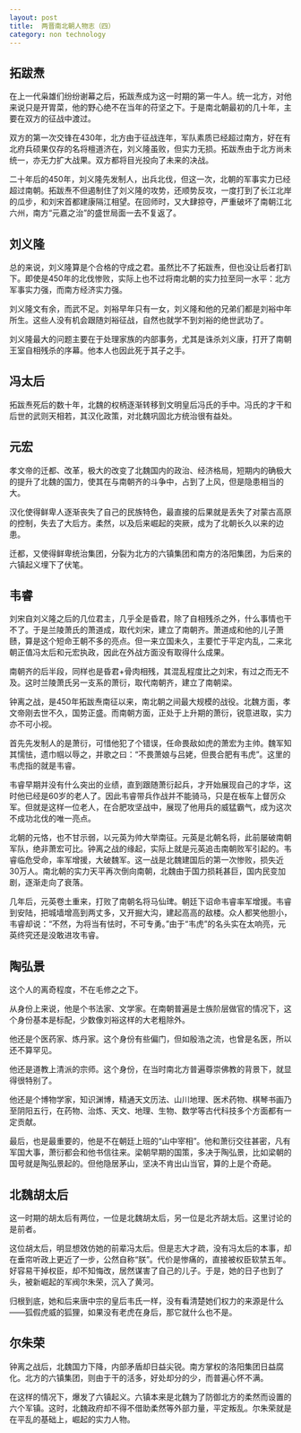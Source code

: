 ```yaml
---
layout: post
title:  两晋南北朝人物志（四）
category: non technology 
---
```

## 拓跋焘

在上一代枭雄们纷纷谢幕之后，拓跋焘成为这一时期的第一牛人。统一北方，对他来说只是开胃菜，他的野心绝不在当年的苻坚之下。于是南北朝最初的几十年，主要在双方的征战中渡过。

双方的第一次交锋在430年，北方由于征战连年，军队素质已经超过南方，好在有北府兵硕果仅存的名将檀道济在，刘义隆虽败，但实力无损。拓跋焘由于北方尚未统一，亦无力扩大战果。双方都将目光投向了未来的决战。

二十年后的450年，刘义隆先发制人，出兵北伐，但这一次，北朝的军事实力已经超过南朝。拓跋焘不但遏制住了刘义隆的攻势，还顺势反攻，一度打到了长江北岸的瓜步，和刘宋首都建康隔江相望。在回师时，又大肆掠夺，严重破坏了南朝江北六州，南方“元嘉之治”的盛世局面一去不复返了。

## 刘义隆

总的来说，刘义隆算是个合格的守成之君。虽然比不了拓跋焘，但也没让后者打趴下。即使是450年的北伐惨败，实际上也不过将南北朝的实力拉至同一水平：北方军事实力强，而南方经济实力强。

刘义隆文有余，而武不足。刘裕早年只有一女，刘义隆和他的兄弟们都是刘裕中年所生。这些人没有机会跟随刘裕征战，自然也就学不到刘裕的绝世武功了。

刘义隆最大的问题主要在于处理家族的内部事务，尤其是诛杀刘义康，打开了南朝王室自相残杀的序幕。他本人也因此死于其子之手。

## 冯太后

拓跋焘死后的数十年，北魏的权柄逐渐转移到文明皇后冯氏的手中。冯氏的才干和后世的武则天相若，其汉化政策，对北魏巩固北方统治很有益处。

## 元宏

孝文帝的迁都、改革，极大的改变了北魏国内的政治、经济格局，短期内的确极大的提升了北魏的国力，使其在与南朝齐的斗争中，占到了上风，但是隐患相当的大。

汉化使得鲜卑人逐渐丧失了自己的民族特色，最直接的后果就是丢失了对蒙古高原的控制，失去了大后方。柔然，以及后来崛起的突厥，成为了北朝长久以来的边患。

迁都，又使得鲜卑统治集团，分裂为北方的六镇集团和南方的洛阳集团，为后来的六镇起义埋下了伏笔。

## 韦睿

刘宋自刘义隆之后的几位君主，几乎全是昏君，除了自相残杀之外，什么事情也干不了。于是兰陵萧氏的萧道成，取代刘宋，建立了南朝齐。萧道成和他的儿子萧赜，算是这个短命王朝不多的亮点。但一来立国未久，主要忙于平定内乱，二来北朝正值冯太后和元宏执政，因此在外战方面没有取得什么成果。

南朝齐的后半段，同样也是昏君+骨肉相残，其混乱程度比之刘宋，有过之而无不及。这时兰陵萧氏另一支系的萧衍，取代南朝齐，建立了南朝梁。

钟离之战，是450年拓跋焘南征以来，南北朝之间最大规模的战役。北魏方面，孝文帝刚去世不久，国势正盛。而南朝方面，正处于上升期的萧衍，锐意进取，实力亦不可小视。

首先先发制人的是萧衍，可惜他犯了个错误，任命畏敌如虎的萧宏为主帅。魏军知其懦怯，遗巾帼以辱之，并歌之曰：“不畏萧娘与吕姥，但畏合肥有韦虎”。这里的韦虎指的就是韦睿。

韦睿早期并没有什么突出的业绩，直到跟随萧衍起兵，才开始展现自己的才华，这时他已经是60岁的老人了。因此韦睿带兵作战并不能骑马，只是在板车上督厉众军。但就是这样一位老人，在合肥攻坚战中，展现了他用兵的威猛霸气，成为这次不成功北伐的唯一亮点。

北朝的元恪，也不甘示弱，以元英为帅大举南征。元英是北朝名将，此前屡破南朝军队，绝非萧宏可比。钟离之战的缘起，实际上就是元英追击南朝败军引起的。韦睿临危受命，率军增援，大破魏军。这一战是北魏建国后的第一次惨败，损失近30万人。南北朝的实力天平再次倒向南朝，北魏由于国力损耗甚巨，国内民变加剧，逐渐走向了衰落。

几年后，元英卷土重来，打败了南朝名将马仙琕。朝廷下诏命韦睿率军增援。韦睿到安陆，把城墙增高到两丈多，又开掘大沟，建起高高的敌楼。众人都笑他胆小，韦睿却说：“不然，为将当有怯时，不可专勇。”由于“韦虎”的名头实在太响亮，元英终究还是没敢进攻韦睿。

## 陶弘景

这个人的离奇程度，不在毛修之之下。

从身份上来说，他是个书法家、文学家。在南朝普遍是士族阶层做官的情况下，这个身份基本是标配，少数像刘裕这样的大老粗除外。

他还是个医药家、炼丹家。这个身份有些偏门，但如殷浩之流，也曾是名医，所以还不算罕见。

他还是道教上清派的宗师。这个身份，在当时南北方普遍尊崇佛教的背景下，就显得很特别了。

他还是个博物学家，知识渊博，精通天文历法、山川地理、医术药物、棋琴书画乃至阴阳五行，在药物、治炼、天文、地理、生物、数学等古代科技多个方面都有一定贡献。

最后，也是最重要的，他是不在朝廷上班的“山中宰相”。他和萧衍交往甚密，凡有军国大事，萧衍都会和他书信往来。梁朝早期的国策，多决于陶弘景，比如梁朝的国号就是陶弘景起的。但他隐居茅山，坚决不肯出山当官，算的上是个奇葩。

## 北魏胡太后

这一时期的胡太后有两位，一位是北魏胡太后，另一位是北齐胡太后。这里讨论的是前者。

这位胡太后，明显想效仿她的前辈冯太后。但是志大才疏，没有冯太后的本事，却在垂帘听政上更近了一步，公然自称“朕”。代价是惨痛的，直接被权臣软禁五年。好容易干掉权臣，却不知悔改，居然谋害了自己的儿子。于是，她的日子也到了头，被新崛起的军阀尔朱荣，沉入了黄河。

归根到底，她和后来唐中宗的皇后韦氏一样，没有看清楚她们权力的来源是什么——狐假虎威的狐狸，如果没有老虎在身后，那它就什么也不是。

## 尔朱荣

钟离之战后，北魏国力下降，内部矛盾却日益尖锐。南方掌权的洛阳集团日益腐化。北方的六镇集团，则由于干的活多，好处却分的少，而普遍心怀不满。

在这样的情况下，爆发了六镇起义。六镇本来是北魏为了防御北方的柔然而设置的六个军镇。这时，北魏政府却不得不借助柔然等外部力量，平定叛乱。尔朱荣就是在平乱的基础上，崛起的实力人物。

